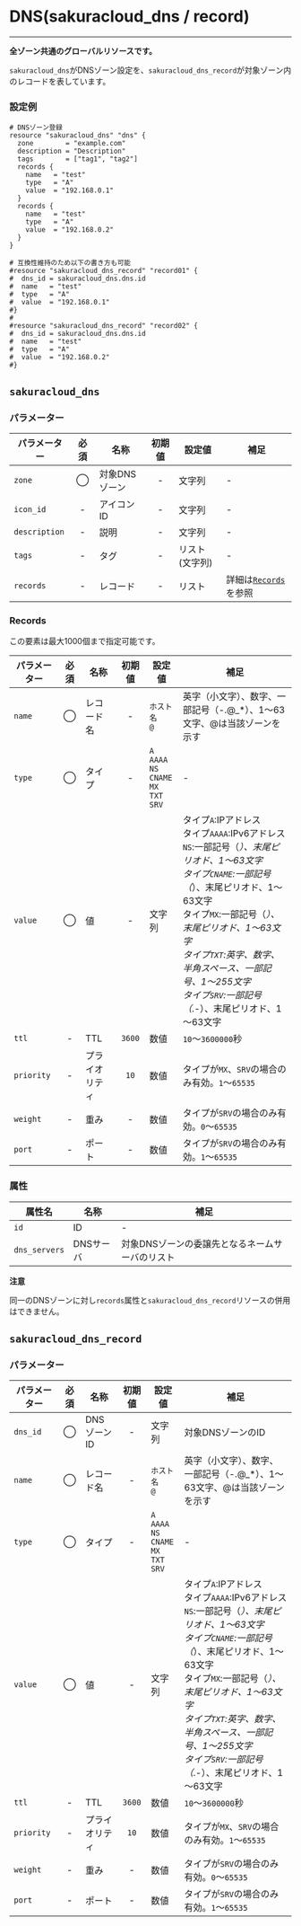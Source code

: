 # DNS(sakuracloud_dns / record)

---

**全ゾーン共通のグローバルリソースです。**

`sakuracloud_dns`がDNSゾーン設定を、`sakuracloud_dns_record`が対象ゾーン内のレコードを表しています。

### 設定例

```hcl
# DNSゾーン登録
resource "sakuracloud_dns" "dns" {
  zone        = "example.com"
  description = "Description"
  tags        = ["tag1", "tag2"]
  records {
    name   = "test"
    type   = "A"
    value  = "192.168.0.1"
  }
  records {
    name   = "test"
    type   = "A"
    value  = "192.168.0.2"
  }
}

# 互換性維持のため以下の書き方も可能
#resource "sakuracloud_dns_record" "record01" {
#  dns_id = sakuracloud_dns.dns.id
#  name   = "test"
#  type   = "A"
#  value  = "192.168.0.1"
#}
#
#resource "sakuracloud_dns_record" "record02" {
#  dns_id = sakuracloud_dns.dns.id
#  name   = "test"
#  type   = "A"
#  value  = "192.168.0.2"
#}
```

## `sakuracloud_dns`

### パラメーター

|パラメーター         |必須  |名称                |初期値     |設定値                    |補足                                          |
|-------------------|:---:|--------------------|:--------:|------------------------|----------------------------------------------|
| `zone`            | ◯   | 対象DNSゾーン        | -        | 文字列                  | - |
| `icon_id`         | -   | アイコンID         | - | 文字列 | - |
| `description`     | -   | 説明  | - | 文字列 | - |
| `tags`            | -   | タグ | - | リスト(文字列) | - |
| `records`    | -   | レコード| -        | リスト | 詳細は[`Records`](#records)を参照    |

### Records

この要素は最大1000個まで指定可能です。

|パラメーター  |必須  |名称          |初期値   |設定値                    |補足                                          |
|------------|:---:|--------------|:------:|------------------------|----------------------------------------------|
| `name`     | ◯   | レコード名     | -      | `ホスト名`<br />`@` | 英字（小文字）、数字、一部記号（-.@_*）、1～63文字、@は当該ゾーンを示す|
| `type`     | ◯   | タイプ        | -      | `A`<br />`AAAA`<br />`NS`<br />`CNAME`<br />`MX`<br />`TXT`<br />`SRV` | - |
| `value`    | ◯   | 値           | -      | 文字列 | タイプ`A`:IPアドレス<br />タイプ`AAAA`:IPv6アドレス<br />`NS`:一部記号（_）、末尾ピリオド、1～63文字<br />タイプ`CNAME`:一部記号（_）、末尾ピリオド、1～63文字<br />タイプ`MX`:一部記号（_）、末尾ピリオド、1～63文字<br />タイプ`TXT`:英字、数字、半角スペース、一部記号、1～255文字<br />タイプ`SRV`:一部記号（_.-）、末尾ピリオド、1～63文字|
| `ttl`      | -   | TTL          | `3600` | 数値 | `10`～`3600000`秒 |
| `priority` | -   | プライオリティ | `10`   | 数値 | タイプが`MX`、`SRV`の場合のみ有効。`1`〜`65535` |
| `weight`   | -   | 重み | -   | 数値 | タイプが`SRV`の場合のみ有効。`0`〜`65535` |
| `port`     | -   | ポート | -   | 数値 | タイプが`SRV`の場合のみ有効。`1`〜`65535` |


### 属性

|属性名          | 名称             | 補足                                        |
|---------------|-----------------|--------------------------------------------|
| `id`          | ID              | -                                          |
| `dns_servers` | DNSサーバ       | 対象DNSゾーンの委譲先となるネームサーバのリスト  |

**注意**  

同一のDNSゾーンに対し`records`属性と`sakuracloud_dns_record`リソースの併用はできません。  

## `sakuracloud_dns_record`

### パラメーター

|パラメーター  |必須  |名称          |初期値   |設定値                    |補足                                          |
|------------|:---:|--------------|:------:|------------------------|----------------------------------------------|
| `dns_id`   | ◯   | DNSゾーンID   | -      | 文字列                  | 対象DNSゾーンのID |
| `name`     | ◯   | レコード名     | -      | `ホスト名`<br />`@` | 英字（小文字）、数字、一部記号（-.@_*）、1～63文字、@は当該ゾーンを示す|
| `type`     | ◯   | タイプ        | -      | `A`<br />`AAAA`<br />`NS`<br />`CNAME`<br />`MX`<br />`TXT`<br />`SRV` | - |
| `value`    | ◯   | 値           | -      | 文字列 | タイプ`A`:IPアドレス<br />タイプ`AAAA`:IPv6アドレス<br />`NS`:一部記号（_）、末尾ピリオド、1～63文字<br />タイプ`CNAME`:一部記号（_）、末尾ピリオド、1～63文字<br />タイプ`MX`:一部記号（_）、末尾ピリオド、1～63文字<br />タイプ`TXT`:英字、数字、半角スペース、一部記号、1～255文字<br />タイプ`SRV`:一部記号（_.-）、末尾ピリオド、1～63文字|
| `ttl`      | -   | TTL          | `3600` | 数値 | `10`～`3600000`秒 |
| `priority` | -   | プライオリティ | `10`   | 数値 | タイプが`MX`、`SRV`の場合のみ有効。`1`〜`65535` |
| `weight`   | -   | 重み | -   | 数値 | タイプが`SRV`の場合のみ有効。`0`〜`65535` |
| `port`     | -   | ポート | -   | 数値 | タイプが`SRV`の場合のみ有効。`1`〜`65535` |


